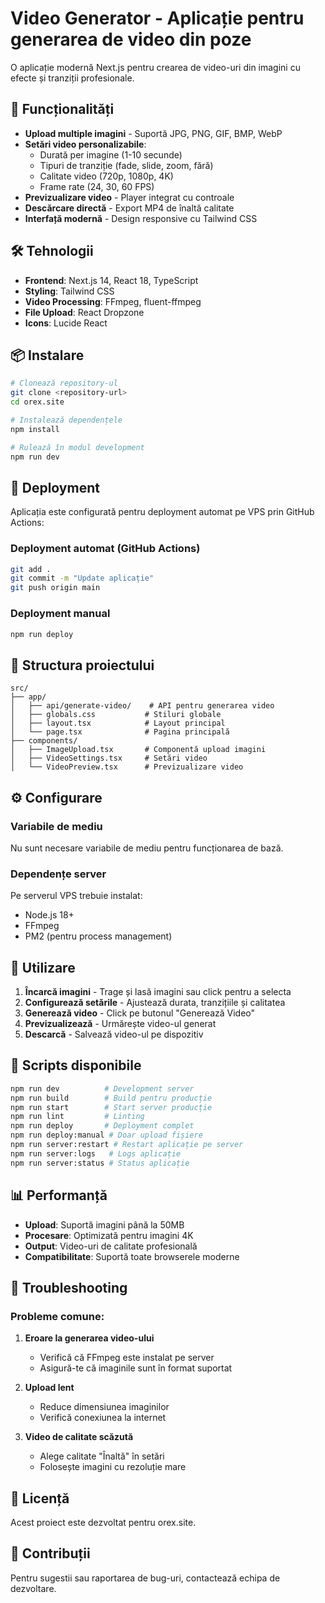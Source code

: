 # Video Generator - Aplicație pentru generarea de video din poze

O aplicație modernă Next.js pentru crearea de video-uri din imagini cu efecte și tranziții profesionale.

## 🚀 Funcționalități

- **Upload multiple imagini** - Suportă JPG, PNG, GIF, BMP, WebP
- **Setări video personalizabile**:
  - Durată per imagine (1-10 secunde)
  - Tipuri de tranziție (fade, slide, zoom, fără)
  - Calitate video (720p, 1080p, 4K)
  - Frame rate (24, 30, 60 FPS)
- **Previzualizare video** - Player integrat cu controale
- **Descărcare directă** - Export MP4 de înaltă calitate
- **Interfață modernă** - Design responsive cu Tailwind CSS

## 🛠️ Tehnologii

- **Frontend**: Next.js 14, React 18, TypeScript
- **Styling**: Tailwind CSS
- **Video Processing**: FFmpeg, fluent-ffmpeg
- **File Upload**: React Dropzone
- **Icons**: Lucide React

## 📦 Instalare

```bash
# Clonează repository-ul
git clone <repository-url>
cd orex.site

# Instalează dependențele
npm install

# Rulează în modul development
npm run dev
```

## 🚀 Deployment

Aplicația este configurată pentru deployment automat pe VPS prin GitHub Actions:

### Deployment automat (GitHub Actions)
```bash
git add .
git commit -m "Update aplicație"
git push origin main
```

### Deployment manual
```bash
npm run deploy
```

## 📁 Structura proiectului

```
src/
├── app/
│   ├── api/generate-video/    # API pentru generarea video
│   ├── globals.css           # Stiluri globale
│   ├── layout.tsx            # Layout principal
│   └── page.tsx              # Pagina principală
├── components/
│   ├── ImageUpload.tsx       # Componentă upload imagini
│   ├── VideoSettings.tsx     # Setări video
│   └── VideoPreview.tsx      # Previzualizare video
```

## ⚙️ Configurare

### Variabile de mediu
Nu sunt necesare variabile de mediu pentru funcționarea de bază.

### Dependențe server
Pe serverul VPS trebuie instalat:
- Node.js 18+
- FFmpeg
- PM2 (pentru process management)

## 🎯 Utilizare

1. **Încarcă imagini** - Trage și lasă imagini sau click pentru a selecta
2. **Configurează setările** - Ajustează durata, tranzițiile și calitatea
3. **Generează video** - Click pe butonul "Generează Video"
4. **Previzualizează** - Urmărește video-ul generat
5. **Descarcă** - Salvează video-ul pe dispozitiv

## 🔧 Scripts disponibile

```bash
npm run dev          # Development server
npm run build        # Build pentru producție
npm run start        # Start server producție
npm run lint         # Linting
npm run deploy       # Deployment complet
npm run deploy:manual # Doar upload fișiere
npm run server:restart # Restart aplicație pe server
npm run server:logs   # Logs aplicație
npm run server:status # Status aplicație
```

## 📊 Performanță

- **Upload**: Suportă imagini până la 50MB
- **Procesare**: Optimizată pentru imagini 4K
- **Output**: Video-uri de calitate profesională
- **Compatibilitate**: Suportă toate browserele moderne

## 🐛 Troubleshooting

### Probleme comune:

1. **Eroare la generarea video-ului**
   - Verifică că FFmpeg este instalat pe server
   - Asigură-te că imaginile sunt în format suportat

2. **Upload lent**
   - Reduce dimensiunea imaginilor
   - Verifică conexiunea la internet

3. **Video de calitate scăzută**
   - Alege calitate "Înaltă" în setări
   - Folosește imagini cu rezoluție mare

## 📝 Licență

Acest proiect este dezvoltat pentru orex.site.

## 🤝 Contribuții

Pentru sugestii sau raportarea de bug-uri, contactează echipa de dezvoltare.